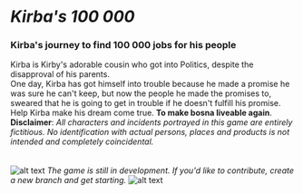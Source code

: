 # *Kirba's 100 000*
### Kirba's journey to find 100 000 jobs for his people

Kirba is Kirby's adorable cousin who got into Politics, despite the disapproval of his parents.<br>
One day, Kirba has got himself into trouble because he made a promise he was sure he can't keep, but now the people he made the promises to, sweared that he is going to get in trouble if he doesn't fulfill his promise.<br>
Help Kirba make his dream come true. **To make bosna liveable again**.<br>
**Disclaimer**: *All characters and incidents portrayed in this game are entirely fictitious. No identification with actual persons, places and products is not intended and completely coincidental.*<br>
<br>
<br>
![alt text](https://github.com/TheAdnan/Kirba-s-100000/blob/master/images/kirba_init.png "kirba")
*The game is still in development. If you'd like to contribute, create a new branch and get starting.*
![alt text](https://github.com/TheAdnan/Kirba-s-100000/blob/master/images/kirba_init.png "kirba")
